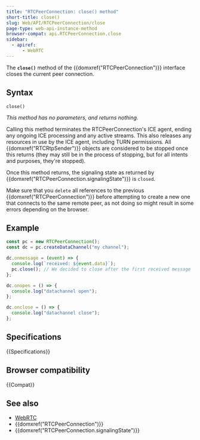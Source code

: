 ```yaml
---
title: "RTCPeerConnection: close() method"
short-title: close()
slug: Web/API/RTCPeerConnection/close
page-type: web-api-instance-method
browser-compat: api.RTCPeerConnection.close
sidebar:
  - apiref:
      - WebRTC
---
```


The **`close()`** method of the {{domxref("RTCPeerConnection")}} interface closes the current peer connection.

## Syntax

```js-nolint
close()
```

_This method has no parameters, and returns nothing._

Calling this method terminates the RTCPeerConnection's ICE agent, ending any ongoing ICE processing and any active streams.
This also releases any resources in use by the ICE agent, including TURN permissions.
All {{domxref("RTCRtpSender")}} objects are considered to be stopped once this returns (they may still be in the process of stopping, but for all intents and purposes, they're stopped).

Once this method returns, the signaling state as returned by {{domxref("RTCPeerConnection.signalingState")}} is `closed`.

Make sure that you `delete` all references to the previous {{domxref("RTCPeerConnection")}} before attempting to create a new one that connects to the same remote peer, as not doing so might result in some errors depending on the browser.

## Example

```js
const pc = new RTCPeerConnection();
const dc = pc.createDataChannel("my channel");

dc.onmessage = (event) => {
  console.log(`received: ${event.data}`);
  pc.close(); // We decided to close after the first received message
};

dc.onopen = () => {
  console.log("datachannel open");
};

dc.onclose = () => {
  console.log("datachannel close");
};
```

## Specifications

{{Specifications}}

## Browser compatibility

{{Compat}}

## See also

- [WebRTC](/en-US/docs/Web/API/WebRTC_API)
- {{domxref("RTCPeerConnection")}}
- {{domxref("RTCPeerConnection.signalingState")}}
